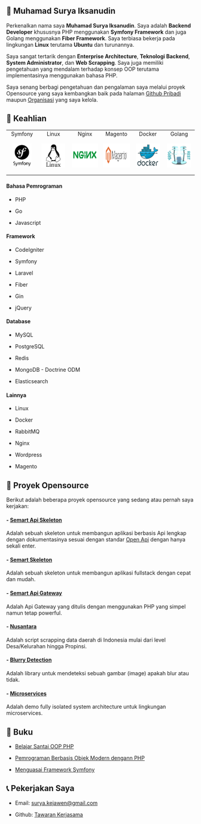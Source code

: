 ## 🧔 Muhamad Surya Iksanudin

Perkenalkan nama saya **Muhamad Surya Iksanudin**. Saya adalah **Backend Developer** khususnya PHP menggunakan **Symfony Framework** dan juga Golang menggunakan **Fiber Framework**. Saya terbiasa bekerja pada lingkungan **Linux** terutama **Ubuntu** dan turunannya. 

Saya sangat tertarik dengan **Enterprise Architecture**, **Teknologi Backend**, **System Administrator**, dan **Web Scrapping**. Saya juga memiliki pengetahuan yang mendalam terhadap konsep OOP terutama implementasinya menggunakan bahasa PHP.

Saya senang berbagi pengetahuan dan pengalaman saya melalui proyek Opensource yang saya kembangkan baik pada halaman [Github Pribadi](https://github.com/ad3n) maupun [Organisasi](https://github.com/KejawenLab) yang saya kelola.

## 🤖 Keahlian

<table>
  <tbody width="100%">
    <tr valign="top">
      <td width="16.7%" align="center" style="padding-bottom: 17px">
        <span>Symfony</span><br><br> 
        <img height="64px" src="https://github.com/ad3n/ad3n/blob/master/assets/symfony.png">
      </td>
      <td width="16.7%" align="center">
        <span>Linux</span><br><br> 
        <img height="64px" src="https://github.com/ad3n/ad3n/blob/master/assets/linux.png">
      </td>
      <td width="16.7%" align="center">
        <span>Nginx</span><br><br> 
        <img height="64px" src="https://github.com/ad3n/ad3n/blob/master/assets/nginx.png">
      </td>
      <td width="16.7%" align="center">
        <span>Magento</span><br><br> 
        <img height="64px" src="https://github.com/ad3n/ad3n/blob/master/assets/magento.png">
      </td>
      <td width="16.7%" align="center">
        <span>Docker</span><br><br> 
        <img height="64px" src="https://github.com/ad3n/ad3n/blob/master/assets/docker.png">
      </td>
      <td width="16.7%" align="center">
        <span>Golang</span><br><br> 
        <img height="64px" src="https://github.com/ad3n/ad3n/blob/master/assets/golang.png">
      </td>
    </tr>
  </tbody>
</table>

#### Bahasa Pemrograman

- PHP

- Go

- Javascript

#### Framework

- CodeIgniter

- Symfony

- Laravel

- Fiber

- Gin

- jQuery


#### Database

- MySQL

- PostgreSQL

- Redis

- MongoDB - Doctrine ODM

- Elasticsearch


#### Lainnya

- Linux

- Docker

- RabbitMQ

- Nginx

- Wordpress

- Magento

## 👷 Proyek Opensource

Berikut adalah beberapa proyek opensource yang sedang atau pernah saya kerjakan:

#### - [Semart Api Skeleton](https://github.com/KejawenLab/SemartApiSkeleton)

Adalah sebuah skeleton untuk membangun aplikasi berbasis Api lengkap dengan dokumentasinya sesuai dengan standar [Open Api](https://swagger.io/specification) dengan hanya sekali enter.

#### - [Semart Skeleton](https://github.com/KejawenLab/SemartSkeleton)

Adalah sebuah skeleton untuk membangun aplikasi fullstack dengan cepat dan mudah.

#### - [Semart Api Gateway](https://github.com/KejawenLab/SemartApiGateway)

Adalah Api Gateway yang ditulis dengan menggunakan PHP yang simpel namun tetap powerful.

#### - [Nusantara](https://github.com/KejawenLab/Nusantara)

Adalah script scrapping data daerah di Indonesia mulai dari level Desa/Kelurahan hingga Propinsi.


#### - [Blurry Detection](https://github.com/KejawenLab/BlurryDetection)

Adalah library untuk mendeteksi sebuah gambar (image) apakah blur atau tidak.


#### - [Microservices](https://github.com/ad3n/Microservices)

Adalah demo fully isolated system architecture untuk lingkungan microservices.

## 📝 Buku

- [Belajar Santai OOP PHP](https://play.google.com/store/books/details/Muhamad_Surya_Iksanudin_Belajar_Santai_OOP_PHP?id=CZeiDwAAQBAJ)

- [Pemrograman Berbasis Objek Modern dengann PHP](https://play.google.com/store/books/details/Muhamad_Surya_Iksanudin_Pemrograman_Berbasis_Objek?id=CZeiDwAAQBAJ)

- [Menguasai Framework Symfony](https://play.google.com/store/books/details/Muhamad_Surya_Iksanudin_Menguasai_Framework_Symfon?id=CZeiDwAAQBAJ)

## 📞 Pekerjakan Saya

- Email: [surya.kejawen@gmail.com](mailto:surya.kejawen@gmail.com)

- Github: [Tawaran Kerjasama](https://github.com/ad3n/ad3n/issues/new)


